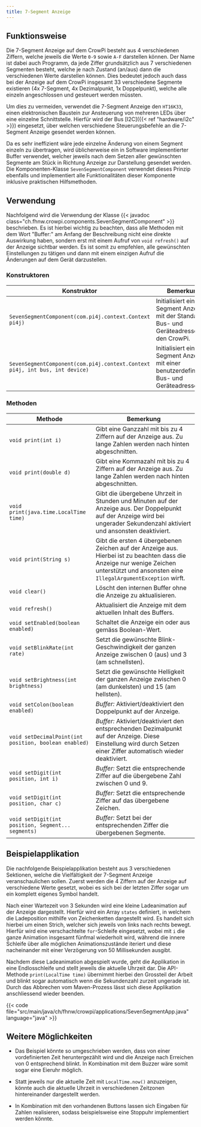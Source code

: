 ```yaml
---
title: 7-Segment Anzeige
---
```


## Funktionsweise

Die 7-Segment Anzeige auf dem CrowPi besteht aus 4 verschiedenen Ziffern, welche jeweils die Werte `0-9` sowie `A-F` darstellen können. 
Der Name ist dabei auch Programm, da jede Ziffer grundsätzlich aus 7 verschiedenen Segmenten besteht, welche je nach Zustand (an/aus) 
dann die verschiedenen Werte darstellen können. Dies bedeutet jedoch auch dass bei der Anzeige auf dem CrowPi insgesamt 33 verschiedene 
Segmente existieren (4x 7-Segment, 4x Dezimalpunkt, 1x Doppelpunkt), welche alle einzeln angeschlossen und gesteuert werden müssten.

Um dies zu vermeiden, verwendet die 7-Segment Anzeige den `HT16K33`, einen elektronischen Baustein zur Ansteuerung von mehreren LEDs 
über eine einzelne Schnittstelle. Hierfür wird der Bus [I2C]({{< ref "hardware/i2c" >}}) eingesetzt, über welchen verschiedene 
Steuerungsbefehle an die 7-Segment Anzeige gesendet werden können.

Da es sehr ineffizient wäre jede einzelne Änderung von einem Segment einzeln zu übertragen, wird üblicherweise ein in Software 
implementierter Buffer verwendet, welcher jeweils nach dem Setzen aller gewünschten Segmente am Stück in Richtung Anzeige zur 
Darstellung gesendet werden. Die Komponenten-Klasse `SevenSegmentComponent` verwendet dieses Prinzip ebenfalls und implementiert alle 
Funktionalitäten dieser Komponente inklusive praktischen Hilfsmethoden.

## Verwendung

Nachfolgend wird die Verwendung der Klasse {{< javadoc class="ch.fhnw.crowpi.components.SevenSegmentComponent" >}} beschrieben. Es ist
hierbei wichtig zu beachten, dass alle Methoden mit dem Wort "Buffer:" am Anfang der Beschreibung nicht eine direkte Auswirkung haben,
sondern erst mit einem Aufruf von `void refresh()` auf der Anzeige sichtbar werden. Es ist somit zu empfehlen, alle gewünschten
Einstellungen zu tätigen und dann mit einem einzigen Aufruf die Änderungen auf dem Gerät darzustellen.

### Konstruktoren

| Konstruktor | Bemerkung |
| --- | --- |
| `SevenSegmentComponent(com.pi4j.context.Context pi4j)` | Initialisiert eine 7-Segment Anzeige mit der Standard Bus- und Geräteadresse für den CrowPi. |
| `SevenSegmentComponent(com.pi4j.context.Context pi4j, int bus, int device)` | Initialisiert eine 7-Segment Anzeige mit einer benutzerdefinierten Bus- und Geräteadresse. |

### Methoden

| Methode | Bemerkung |
| --- | --- |
| `void print(int i)` | Gibt eine Ganzzahl mit bis zu 4 Ziffern auf der Anzeige aus. Zu lange Zahlen werden nach hinten abgeschnitten. |
| `void print(double d)` | Gibt eine Kommazahl mit bis zu 4 Ziffern auf der Anzeige aus. Zu lange Zahlen werden nach hinten abgeschnitten. |
| `void print(java.time.LocalTime time)` | Gibt die übergebene Uhrzeit in Stunden und Minuten auf der Anzeige aus. Der Doppelpunkt auf der Anzeige wird bei ungerader Sekundenzahl aktiviert und ansonsten deaktiviert. |
| `void print(String s)` | Gibt die ersten 4 übergebenen Zeichen auf der Anzeige aus. Hierbei ist zu beachten dass die Anzeige nur wenige Zeichen unterstützt und ansonsten eine `IllegalArgumentException` wirft. |
| `void clear()` | Löscht den internen Buffer ohne die Anzeige zu aktualisieren. |
| `void refresh()` | Aktualisiert die Anzeige mit dem aktuellen Inhalt des Buffers. |
| `void setEnabled(boolean enabled)` | Schaltet die Anzeige ein oder aus gemäss Boolean-Wert. |
| `void setBlinkRate(int rate)` | Setzt die gewünschte Blink-Geschwindigkeit der ganzen Anzeige zwischen 0 (aus) und 3 (am schnellsten). |
| `void setBrightness(int brightness)` | Setzt die gewünschte Helligkeit der ganzen Anzeige zwischen 0 (am dunkelsten) und 15 (am hellsten). |
| `void setColon(boolean enabled)` | *Buffer:* Aktiviert/deaktiviert den Doppelpunkt auf der Anzeige. |
| `void setDecimalPoint(int position, boolean enabled)` | *Buffer:* Aktiviert/deaktiviert den entsprechenden Dezimalpunkt auf der Anzeige. Diese Einstellung wird durch Setzen einer Ziffer automatisch wieder deaktiviert. |
| `void setDigit(int position, int i)` | *Buffer:* Setzt die entsprechende Ziffer auf die übergebene Zahl zwischen 0 und 9. |
| `void setDigit(int position, char c)` | *Buffer:* Setzt die entsprechende Ziffer auf das übergebene Zeichen. |
| `void setDigit(int position, Segment... segments)` | *Buffer:* Setzt bei der entsprechenden Ziffer die übergebenen Segmente. |

## Beispielapplikation

Die nachfolgende Beispielapplikation besteht aus 3 verschiedenen Sektionen, welche die Vielfältigkeit der 7-Segment Anzeige veranschaulichen
sollen. Zuerst werden die 4 Ziffern auf der Anzeige auf verschiedene Werte gesetzt, wobei es sich bei der letzten Ziffer sogar um ein
komplett eigenes Symbol handelt.

Nach einer Wartezeit von 3 Sekunden wird eine kleine Ladeanimation auf der Anzeige dargestellt. Hierfür wird ein Array `states`
definiert, in welchem die Ladeposition mithilfe von Zeichenketten dargestellt wird. Es handelt sich hierbei um einen Strich, welcher sich
jeweils von links nach rechts bewegt. Hierfür wird eine verschachtelte `for`-Schleife eingesetzt, wobei mit `i` die ganze Animation
insgesamt fünfmal wiederholt wird, während die innere Schleife über alle möglichen Animationszustände iteriert und diese nacheinander mit
einer Verzögerung von 50 Millisekunden ausgibt.

Nachdem diese Ladeanimation abgespielt wurde, geht die Applikation in eine Endlosschleife und stellt jeweils die aktuelle Uhrzeit dar. Die
API-Methode `print(LocalTime time)` übernimmt hierbei den Grossteil der Arbeit und blinkt sogar automatisch wenn die Sekundenzahl zurzeit
ungerade ist. Durch das Abbrechen vom Maven-Prozess lässt sich diese Applikation anschliessend wieder beenden.

{{< code file="src/main/java/ch/fhnw/crowpi/applications/SevenSegmentApp.java" language="java" >}}

## Weitere Möglichkeiten

- Das Beispiel könnte so umgeschrieben werden, dass von einer vordefinierten Zeit heruntergezählt wird und die Anzeige nach Erreichen von 0
  entsprechend blinkt. In Kombination mit dem Buzzer wäre somit sogar eine Eieruhr möglich.

- Statt jeweils nur die aktuelle Zeit mit `LocalTime.now()` anzuzeigen, könnte auch die aktuelle Uhrzeit in verschiedenen Zeitzonen
  hintereinander dargestellt werden.

- In Kombination mit den vorhandenen Buttons lassen sich Eingaben für Zahlen realisieren, sodass beispielsweise eine Stoppuhr implementiert
  werden könnte.
